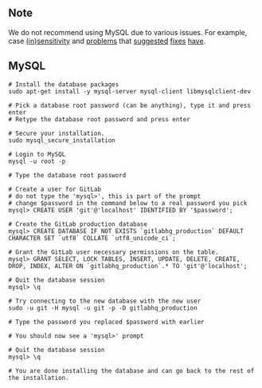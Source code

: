 ## Note

We do not recommend using MySQL due to various issues. For example, case [(in)sensitivity](https://dev.mysql.com/doc/refman/5.0/en/case-sensitivity.html) and [problems](http://bugs.mysql.com/bug.php?id=65830) that [suggested](http://bugs.mysql.com/bug.php?id=50909) [fixes](http://bugs.mysql.com/bug.php?id=65830) [have](http://bugs.mysql.com/bug.php?id=63164).

## MySQL

    # Install the database packages
    sudo apt-get install -y mysql-server mysql-client libmysqlclient-dev

    # Pick a database root password (can be anything), type it and press enter
    # Retype the database root password and press enter

    # Secure your installation.
    sudo mysql_secure_installation

    # Login to MySQL
    mysql -u root -p

    # Type the database root password

    # Create a user for GitLab
    # do not type the 'mysql>', this is part of the prompt
    # change $password in the command below to a real password you pick
    mysql> CREATE USER 'git'@'localhost' IDENTIFIED BY '$password';

    # Create the GitLab production database
    mysql> CREATE DATABASE IF NOT EXISTS `gitlabhq_production` DEFAULT CHARACTER SET `utf8` COLLATE `utf8_unicode_ci`;

    # Grant the GitLab user necessary permissions on the table.
    mysql> GRANT SELECT, LOCK TABLES, INSERT, UPDATE, DELETE, CREATE, DROP, INDEX, ALTER ON `gitlabhq_production`.* TO 'git'@'localhost';

    # Quit the database session
    mysql> \q

    # Try connecting to the new database with the new user
    sudo -u git -H mysql -u git -p -D gitlabhq_production

    # Type the password you replaced $password with earlier

    # You should now see a 'mysql>' prompt

    # Quit the database session
    mysql> \q

    # You are done installing the database and can go back to the rest of the installation.
